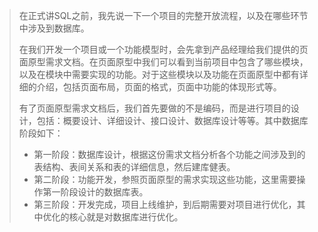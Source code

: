 > 在正式讲SQL之前，我先说一下一个项目的完整开放流程，以及在哪些环节中涉及到数据库。
>
> 在我们开发一个项目或一个功能模型时，会先拿到产品经理给我们提供的页面原型需求文档。在页面原型中我们可以看到当前项目中包含了哪些模块，以及在模块中需要实现的功能。对于这些模块以及功能在页面原型中都有详细的介绍，包括页面布局，页面的格式，页面中功能的体现形式等。
>
> 有了页面原型需求文档后，我们首先要做的不是编码，而是进行项目的设计，包括：概要设计、详细设计、接口设计、数据库设计等等。其中数据库阶段如下：
>
> - 第一阶段：数据库设计，根据这份需求文档分析各个功能之间涉及到的表结构、表间关系和表的详细信息，然后建库健表。
> - 第二阶段：功能开发，参照页面原型的需求实现这些功能，这里需要操作第一阶段设计的数据库表。
> - 第三阶段：开发完成，项目上线维护，到后期需要对项目进行优化，其中优化的核心就是对数据库进行优化。
